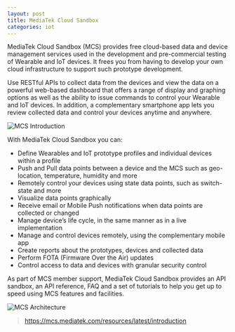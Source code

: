 ```yaml
---
layout: post
title: MediaTek Cloud Sandbox
categories: iot
---
```


MediaTek Cloud Sandbox (MCS) provides free cloud-based data and device management services used in the development and pre-commercial testing of Wearable and IoT devices. It frees you from having to develop your own cloud infrastructure to support such prototype development.

Use RESTful APIs to collect data from the devices and view the data on a powerful web-based dashboard that offers a range of display and graphing options as well as the ability to issue commands to control your Wearable and IoT devices. In addition, a complementary smartphone app lets you review collected data and control your devices anytime and anywhere.

![MCS Introduction](https://img.mediatek.com/1500/mtk.linkit/mcs-resources/en/2.18.3/Introduction/img_introduction_01.png)

With MediaTek Cloud Sandbox you can:

- Define Wearables and IoT prototype profiles and individual devices within a profile
- Push and Pull data points between a device and the MCS such as geo-location, temperature, humidity and more
- Remotely control your devices using state data points, such as switch-state and more
- Visualize data points graphically
- Receive email or Mobile Push notifications when data points are collected or changed
- Manage device’s life cycle, in the same manner as in a live implementation
- Manage and control devices remotely, using the complementary mobile app
- Create reports about the prototypes, devices and collected data
- Perform FOTA (Firmware Over the Air) updates
- Control access to data and devices with granular security control

As part of MCS member support, MediaTek Cloud Sandbox provides an API sandbox, an API reference, FAQ and a set of tutorials to help you get up to speed using MCS features and facilities.

![MCS Architecture](https://img.mediatek.com/1500/mtk.linkit/mcs-resources/en/2.18.3/Introduction/img_introduction_02.jpg)

> https://mcs.mediatek.com/resources/latest/introduction
